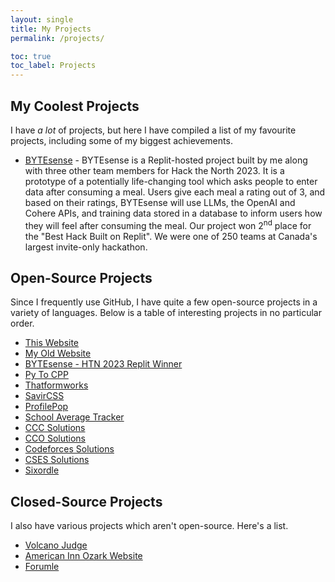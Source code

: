 ```yaml
---
layout: single
title: My Projects
permalink: /projects/

toc: true
toc_label: Projects
---
```


## My Coolest Projects

I have *a lot* of projects, but here I have compiled a list of my favourite projects, including some of my biggest achievements.
* [BYTEsense](https://github.com/savirsingh/bytesense-htn-project) - BYTEsense is a Replit-hosted project built by me along with three other team members for Hack the North 2023. It is a prototype of a potentially life-changing tool which asks people to enter data after consuming a meal. Users give each meal a rating out of 3, and based on their ratings, BYTEsense will use LLMs, the OpenAI and Cohere APIs, and training data stored in a database to inform users how they will feel after consuming the meal. Our project won 2<sup>nd</sup> place for the "Best Hack Built on Replit". We were one of 250 teams at Canada's largest invite-only hackathon.

## Open-Source Projects

Since I frequently use GitHub, I have quite a few open-source projects in a variety of languages. Below is a table of interesting projects in no particular order.

* [This Website](https://github.com/savirsingh/savirsingh.github.io)
* [My Old Website](https://github.com/savirsingh/my-style-website)
* [BYTEsense - HTN 2023 Replit Winner](https://github.com/savirsingh/bytesense-htn-project)
* [Py To CPP](https://github.com/savirsingh/pytocpp)
* [Thatformworks](https://github.com/savirsingh/thatformworks)
* [SavirCSS](https://github.com/savirsingh/savircss)
* [ProfilePop](https://github.com/savirsingh/profilepop)
* [School Average Tracker](https://github.com/savirsingh/school-average-tracker)
* [CCC Solutions](https://github.com/savirsingh/ccc-solutions)
* [CCO Solutions](https://github.com/savirsingh/cco-solutions)
* [Codeforces Solutions](https://github.com/savirsingh/codeforces-solutions)
* [CSES Solutions](https://github.com/savirsingh/cses-solutions)
* [Sixordle](https://github.com/sixordle/sixordle.github.io)

## Closed-Source Projects

I also have various projects which aren't open-source. Here's a list.

* [Volcano Judge](https://volcanojudge.pythonanywhere.com)
* [American Inn Ozark Website](https://www.ozarkamericaninn.com)
* [Forumle](https://forumle.guessoword.com)
